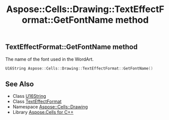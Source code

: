 ﻿---
title: Aspose::Cells::Drawing::TextEffectFormat::GetFontName method
linktitle: GetFontName
second_title: Aspose.Cells for C++ API Reference
description: 'Aspose::Cells::Drawing::TextEffectFormat::GetFontName method. The name of the font used in the WordArt in C++.'
type: docs
weight: 900
url: /cpp/aspose.cells.drawing/texteffectformat/getfontname/
---
## TextEffectFormat::GetFontName method


The name of the font used in the WordArt.

```cpp
U16String Aspose::Cells::Drawing::TextEffectFormat::GetFontName()
```

## See Also

* Class [U16String](../../../aspose.cells/u16string/)
* Class [TextEffectFormat](../)
* Namespace [Aspose::Cells::Drawing](../../)
* Library [Aspose.Cells for C++](../../../)
